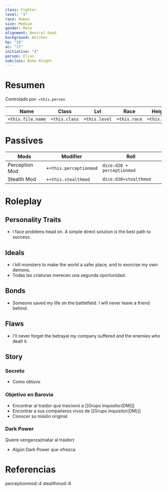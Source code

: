 ```yaml
---
class: Fighter
level: "3"
race: Human
size: Medium
gender: Male
alignment: Neutral Good
background: Witcher
hp: "28"
ac: "17"
initiative: "4"
person: Elias
subclass: Bone Knight
---
```

# Resumen
Controlado por: `=this.person`

| Name              | Class         | Lvl           | Race         | Height       | Gender         | Alignment         | Background         | HP         | AC         | Initiative         |
| ----------------- | ------------- | ------------- | ------------ | ------------ | -------------- | ----------------- | ------------------ | ---------- | ---------- | ------------------ |
| `=this.file.name` | `=this.class` | `=this.level` | `=this.race` | `=this.size` | `=this.gender` | `=this.alignment` | `=this.background` | `=this.hp` | `=this.ac` | `=this.initiative` |
# Passives

| Mods           | Modifier               | Roll                       |
| -------------- | ---------------------- | -------------------------- |
| Perception Mod | +`=this.perceptionmod` | `dice:d20 + perceptionmod` |
| Stealth Mod    | +`=this.stealthmod`    | `dice:d20+stealthmod`      |
# Roleplay
## Personality Traits
- I face problems head on. A simple direct solution is the best path to success.
## Ideals
- I kill monsters to make the world a safer place, and to exorcise my own demons.
- Todas las criaturas merecen una segunda oportunidad.
## Bonds
- Someone saved my life on the battlefield. I will never leave a friend behind.
## Flaws
- I'll never forget the betrayal my company suffered and the enemies who dealt it.
## Story
### Secreto
- Como obtuvo 
### Objetivo en Barovia
- Encontrar al traidor que traicionó a [[Grupo Inquisitor(DM)]]
- Encontrar a sus compañeros vivos de [[Grupo Inquisitor(DM)]]
- Conocer su misión original.
### Dark Power
Quiere venganza(matar al traidor)
- Algún Dark Power que ofrezca
# Referencias
perceptionmod::4
stealthmod::6
